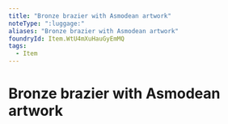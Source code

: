 ```yaml
---
title: "Bronze brazier with Asmodean artwork"
noteType: ":luggage:"
aliases: "Bronze brazier with Asmodean artwork"
foundryId: Item.WtU4mXuHauGyEmMQ
tags:
  - Item
---
```


# Bronze brazier with Asmodean artwork
